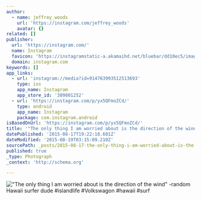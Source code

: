 ```yaml
---
author:
  - name: jeffrey_woods
    url: 'https://instagram.com/jeffrey_woods'
    avatar: {}
related: []
publisher:
  url: 'https://instagram.com/'
  name: Instagram
  favicon: 'https://instagramstatic-a.akamaihd.net/bluebar/dd10ec5/images/ico/favicon.ico'
  domain: instagram.com
keywords: []
app_links:
  - url: 'instagram://media?id=914763993512513693'
    type: ios
    app_name: Instagram
    app_store_id: '389801252'
  - url: 'https://instagram.com/p/yx5QFmoZCd/'
    type: android
    app_name: Instagram
    package: com.instagram.android
isBasedOnUrl: 'https://instagram.com/p/yx5QFmoZCd/'
title: '"The only thing I am worried about is the direction of the wind" -random Hawaii surfer dude #islandlife #Volkswagon #hawaii #surf'
datePublished: '2015-08-17T19:22:18.601Z'
dateModified: '2015-08-19T03:15:09.210Z'
sourcePath: _posts/2015-08-17-the-only-thing-i-am-worried-about-is-the-direction-of-the-w.md
published: true
_type: Photograph
_context: 'http://schema.org'

---
```

!["The only thing I am worried about is the direction of the wind" -random Hawaii surfer dude &num;islandlife &num;Volkswagon &num;hawaii &num;surf](https://igcdn-photos-h-a.akamaihd.net/hphotos-ak-xfp1/t51.2885-15/10895275_568455539957959_1465877602_n.jpg)